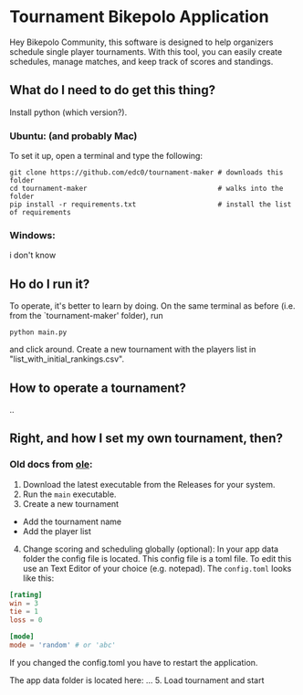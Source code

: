# Tournament Bikepolo Application
Hey Bikepolo Community,
this software is designed to help organizers schedule single player tournaments. With this tool, you can easily create schedules, manage matches, and keep track of scores and standings.

## What do I need to do get this thing?

Install python (which version?).

### Ubuntu:  (and probably Mac)

To set it up, open a terminal and type the following:

```
git clone https://github.com/edc0/tournament-maker # downloads this folder
cd tournament-maker								   # walks into the folder
pip install -r requirements.txt					   # install the list of requirements
```

### Windows:

i don't know

## Ho do I run it?

To operate, it's better to learn by doing. On the same terminal as before (i.e. from the `tournament-maker' folder), run

```
python main.py
```

and click around. Create a new tournament with the players list in "list_with_initial_rankings.csv".

## How to operate a tournament?

..



## Right, and how I set my own tournament, then?



### Old docs from [ole](https://github.com/oleuml):

1. Download the latest executable from the Releases for your system.
2. Run the `main` executable.
3. Create a new tournament
  - Add the tournament name
  - Add the player list
4. Change scoring and scheduling globally (optional):
In your app data folder the config file is located. This config file is a toml file. To edit this use an Text Editor of your choice (e.g. notepad).
The `config.toml` looks like this:
```toml
[rating]
win = 3
tie = 1
loss = 0

[mode]
mode = 'random' # or 'abc'
```
If you changed the config.toml you have to restart the application.

The app data folder is located here:
... 
5. Load tournament and start
